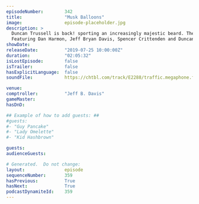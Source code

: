 ```yaml
---
episodeNumber:        342
title:                "Musk Balloons"
image:                episode-placeholder.jpg
description: >
  Duncan Trussell is back! sporting an increasingly majestic beard. The show dives deep into America's hot button topics like prolapses, space travel and DNA filled balloons. 
  Featuring Dan Harmon, Jeff Bryan Davis, Spencer Crittenden and Duncan Trussell.
showDate:             
releaseDate:          "2019-07-25 10:00:00Z"
duration:             "02:05:32"
isLostEpisode:        false
isTrailer:            false
hasExplicitLanguage:  false
soundFile:            https://chtbl.com/track/E2288/traffic.megaphone.fm/STA8654146349.mp3

venue:                
comptroller:          "Jeff B. Davis"
gameMaster:           
hasDnD:               

## Example of how to add guests: ##
#guests:
#- "Guy Pancake"
#- "Lady Omelette"
#- "Kid Hashbrown"

guests:
audienceGuests:

# Generated.  Do not change:
layout:               episode
sequenceNumber:       359
hasPrevious:          True
hasNext:              True
podcastDynamiteId:    359
---
```


<!-- The episode description will be rendered here -->
<!-- Add your content below here -->

